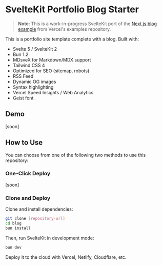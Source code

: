 # SvelteKit Portfolio Blog Starter

> **Note**: This is a work-in-progress SvelteKit port of the [Next.js blog example](https://github.com/vercel/examples/tree/main/solutions/blog) from Vercel's examples repository.

This is a portfolio site template complete with a blog. Built with:

- Svelte 5 / SvelteKit 2
- Bun 1.2
- MDsveX for Markdown/MDX support
- Tailwind CSS 4
- Optimized for SEO (sitemap, robots)
- RSS Feed
- Dynamic OG images
- Syntax highlighting
- Vercel Speed Insights / Web Analytics
- Geist font

## Demo

[soon]

## How to Use

You can choose from one of the following two methods to use this repository:

### One-Click Deploy

[soon]

### Clone and Deploy

Clone and install dependencies:

```bash
git clone [repository-url]
cd blog
bun install
```

Then, run SvelteKit in development mode:

```bash
bun dev
```

Deploy it to the cloud with Vercel, Netlify, Cloudflare, etc.
